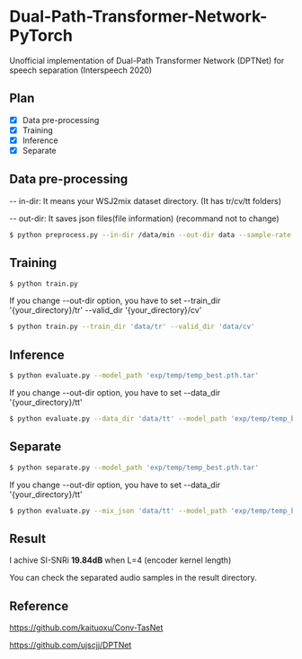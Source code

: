 # Dual-Path-Transformer-Network-PyTorch
Unofficial implementation of Dual-Path Transformer Network (DPTNet) for speech separation (Interspeech 2020)

## Plan


- [x] Data pre-processing
- [x] Training
- [x] Inference
- [x] Separate

## Data pre-processing


-- in-dir: It means your WSJ2mix dataset directory. (It has tr/cv/tt folders)

-- out-dir: It saves json files(file information) (recommand not to change)


```bash
$ python preprocess.py --in-dir /data/min --out-dir data --sample-rate 8000
```

## Training

```bash
$ python train.py
```


If you change --out-dir option, you have to set --train_dir '{your_directory}/tr' --valid_dir '{your_directory}/cv' 


```bash
$ python train.py --train_dir 'data/tr' --valid_dir 'data/cv'
```

## Inference


```bash
$ python evaluate.py --model_path 'exp/temp/temp_best.pth.tar'
```


If you change --out-dir option, you have to set --data_dir '{your_directory}/tt'


```bash
$ python evaluate.py --data_dir 'data/tt' --model_path 'exp/temp/temp_best.pth.tar'
```

## Separate

```bash
$ python separate.py --model_path 'exp/temp/temp_best.pth.tar'
```


If you change --out-dir option, you have to set --data_dir '{your_directory}/tt'


```bash
$ python evaluate.py --mix_json 'data/tt' --model_path 'exp/temp/temp_best.pth.tar'
```



## Result


I achive SI-SNRi **19.84dB** when L=4 (encoder kernel length)

You can check the separated audio samples in the result directory.


## Reference


https://github.com/kaituoxu/Conv-TasNet

https://github.com/ujscjj/DPTNet
